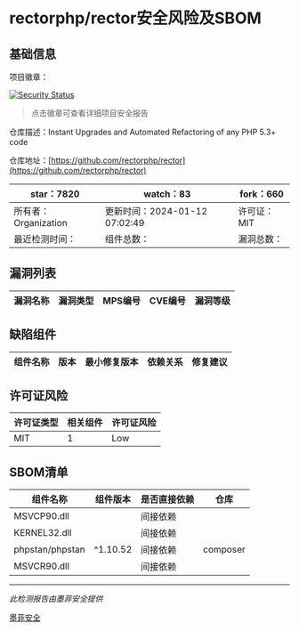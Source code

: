 # rectorphp/rector安全风险及SBOM

## 基础信息

项目徽章：

[![Security Status](https://www.murphysec.com/platform3/v31/badge/1745885283094142976.svg)](https://www.murphysec.com/console/report/1692966373700816896/1745885283094142976)

> 点击徽章可查看详细项目安全报告

仓库描述：Instant Upgrades and Automated Refactoring of any PHP 5.3+ code

仓库地址：[https://github.com/rectorphp/rector](https://github.com/rectorphp/rector)

| star：7820 | watch：83 | fork：660 |
| ----------- | -------------- | ------------ |
| 所有者：Organization | 更新时间：2024-01-12 07:02:49 | 许可证：MIT |
| 最近检测时间： | 组件总数： | 漏洞总数： |




## 漏洞列表

| 漏洞名称 | 漏洞类型 | MPS编号 | CVE编号 | 漏洞等级 |
| ------- | ------ | ------- | ------ | ----- |





## 缺陷组件

| 组件名称 | 版本 | 最小修复版本 | 依赖关系 | 修复建议 |
| -------- | ---- | ------------ | -------- | -------- |





## 许可证风险

| 许可证类型 | 相关组件 | 许可证风险 |
| ---------- | -------- | ---------- |
|MIT|1|Low|




## SBOM清单

| 组件名称 | 组件版本 | 是否直接依赖 | 仓库 |
| -------- | -------- | ------------ | ---- |
|MSVCP90.dll||间接依赖||
|KERNEL32.dll||间接依赖||
|phpstan/phpstan|^1.10.52|间接依赖|composer|
|MSVCR90.dll||间接依赖||


------

*此检测报告由墨菲安全提供*

[墨菲安全](www.murphysec.com)
